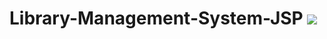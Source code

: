 # Library-Management-System-JSP <img src="https://img.shields.io/badge/java-%23ED8B00.svg?&style=for-the-badge&logo=java&logoColor=white"/> 

